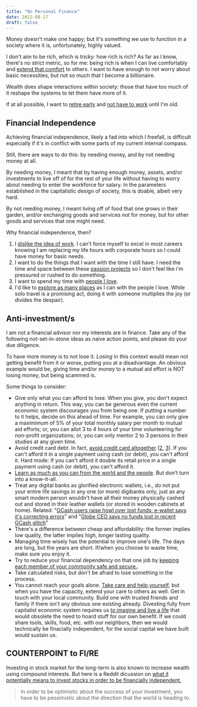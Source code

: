```yaml
---
title: "On Personal Finance"
date: 2022-08-17
draft: false
---
```


Money doesn't make one happy;
but it's something we use to function
in a society where it is, unfortunately, highly valued.

I don't aim to be rich, which is tricky: how rich is rich?
As far as I know, there's no strict metric, so for me:
being rich is when I can live comfortably and [extend that comfort](/mutual-aid)
to others. I want to have enough to not worry about basic necessities,
but not so much that I become a billionaire.

Wealth does shape interactions within society:
those that have too much of it reshape the systems to let them have more of it.

If at all possible,
I want to [retire early](/simple-living) and
[not have to work](/anti-work) until I'm old.

## Financial Independence

Achieving financial independence, likely a fad into which I
freefall, is difficult especially if it's in
conflict with some parts of my current internal compass.

Still, there are ways to do this: by needing money, and by not needing
money at all.

By needing money, I meant that by having enough money, assets, and/or
investments to live off of for the rest of your life without having to
worry about needing to enter the workforce for salary. In the parameters
established in the capitalistic design of society, this is doable,
albeit very hard.

By not needing money, I meant living off of food that one grows in their
garden, and/or exchanging goods and services not for money, but for
other goods and services that one might need.

Why financial independence, then?

1. I [dislike the idea of work](/anti-work). I can't force myself to
   excel in most careers knowing I am replacing my life hours with
   corporate hours so I could have money for basic needs.
2. I want to do the things that I want with the time I still have. I need the time and space between these [passion projects](/di-why) so I
   don't feel like i'm pressured or rushed to do something.
3. I want to spend my time with [people I love](/friendship).
4. I'd like to [explore as many places](/travel) as I can with the people I love.
   While solo travel is a promising act, doing it with someone
   multiplies the joy (or divides the despair).

## Anti-investment/s

I am not a financial advisor nor my interests are in finance. Take any
of the following not-set-in-stone ideas as naive action points, and
please do your due diligence.

To have more money is to not lose it. *Losing* in this context would
mean not getting benefit from it or worse, putting you at a
disadvantage. An obvious example would be, giving time and/or money to a
mutual aid effort is NOT losing money, but being scammed is.

Some things to consider:

- Give only what you can afford to lose. When you give, you don't expect
  anything in return. This way, you can be generous even the current
  economic system discourages you from being one. If putting a number to
  it helps, decide on this ahead of time. For example, you can only give
  a maximimum of 5% of your total monthly salary per month to mutual aid
  efforts; or, you can allot 3 to 4 hours of your time volunteering for
  non-profit organizations; or, you can only mentor 2 to 3 persons in
  their studies at any given time.
- Avoid credit card debt. In fact, [avoid credit card altogether](https://www.youtube.com/watch?v=wqhGyLP9Q0o)
  ([2](https://www.youtube.com/watch?v=bua07BbeJC0),
  [3](https://www.youtube.com/watch?v=v6zgmhsCLnc)). If you can't afford
  it in a single payment using cash (or debit), you can't afford it.
  Hard mode: If you can't afford it double its retail price in a single
  payment using cash (or debit), you can't afford it.
- [Learn as much as you can from the world and the people](/being-critical). But don't turn into a know-it-all.
- Treat any digital banks as glorified electronic wallets, i.e., do not
  put your entire life savings in any one (or more) digibanks only, just
  as any smart modern person wouldn't have all their money physically
  cashed out and stored in their leather wallets (or stored in wooden
  cabinets at home). Related: "[GCash users raise howl over lost funds; e-wallet says it's correcting errors](https://www.gmanetwork.com/news/money/companies/926513/gcash-users-raise-howl-over-lost-funds-e-wallet-says-it-s-correcting-errors/story/)" and "[Globe CEO says no funds lost in recent GCash glitch](https://news.abs-cbn.com/business/2024/11/11/globe-ceo-says-no-funds-lost-in-recent-gcash-glitch-1813)"
- There's a difference between cheap and affordability: the former
  implies low quality, the latter implies high, longer lasting quality.
- Managing time wisely has the potential to improve one's life. The days
  are long, but the years are short. If/when you choose to waste time, make sure
  you enjoy it.
- Try to reduce your financial dependency on that one job by [keeping each member of your community safe and secure.](/community).
- Take calculated risks, but don't be afraid to lose something in the
  process.
- You cannot reach your goals alone. [Take care and help yourself](/health), but when you have the capacity, extend your care
  to others as well. Get in touch with your local community. Build one
  with trusted friends and family if there isn't any obvious one
  existing already. Divesting fully from capitalist economic system
  requires us [to imagine and live a life](/prefiguration) that would obsolete the need to
  hoard stuff for our own benefit. If we could share tools, skills,
  food, etc. with our neighbors, then we would technically be finacially
  independent, for the social capital we have built would sustain us.


## COUNTERPOINT to FI/RE

Investing in stock market for the long-term is also known to increase
wealth using compound interests. But here is a Reddit dicussion on [what it potentially means to invest stocks in order to be financially independent.](https://old.reddit.com/r/antiwork/comments/c7qkjw/rant_you_know_those_comments_here_that_recommend/)

> In order to be optimistic about the success of your investment, you
> have to be pessimistic about the direction that the world is heading
> to.


